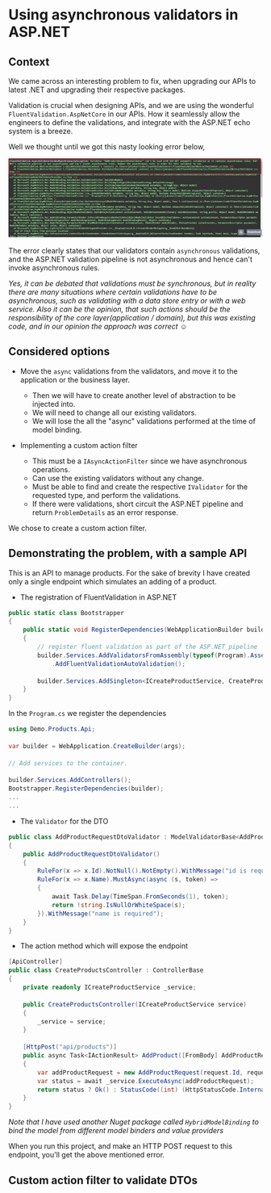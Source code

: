 ﻿# Using asynchronous validators in ASP.NET

## Context

We came across an interesting problem to fix, when upgrading our APIs to latest .NET and upgrading their respective packages.

Validation is crucial when designing APIs, and we are using the wonderful `FluentValidation.AspNetCore` in our APIs. 
How it seamlessly allow the engineers to define the validations, and integrate with the ASP.NET echo system is a breeze.

Well we thought until we got this nasty looking error below,

![cannot have async validators](images/cannot_have_async_validators.png)

The error clearly states that our validators contain `asynchronous` validations, and the ASP.NET validation pipeline is not asynchronous and hence can't invoke asynchronous rules.

_Yes, it can be debated that validations must be synchronous, but in reality there are many situations where certain validations have to be asynchronous, such as validating with a data store entry or with a web service.
Also it can be the opinion, that such actions should be the responsibility of the core layer(application / domain), but this was existing code, and in our opinion the approach was correct :relaxed:_  


## Considered options

* Move the `async` validations from the validators, and move it to the application or the business layer.
  * Then we will have to create another level of abstraction to be injected into.
  * We will need to change all our existing validators.
  * We will lose the all the "async" validations performed at the time of model binding.


* Implementing a custom action filter 
  * This must be a `IAsyncActionFilter` since we have asynchronous operations.
  * Can use the existing validators without any change.
  * Must be able to find and create the respective `IValidator` for the requested type, and perform the validations.
  * If there were validations, short circuit the ASP.NET pipeline and return `ProblemDetails` as an error response.

We chose to create a custom action filter.

## Demonstrating the problem, with a sample API

This is an API to manage products. For the sake of brevity I have created only a single endpoint which simulates an adding of a product.

* The registration of FluentValidation in ASP.NET
```csharp
public static class Bootstrapper
{
    public static void RegisterDependencies(WebApplicationBuilder builder)
    {
        // register fluent validation as part of the ASP.NET pipeline
        builder.Services.AddValidatorsFromAssembly(typeof(Program).Assembly)
            .AddFluentValidationAutoValidation();
        
        builder.Services.AddSingleton<ICreateProductService, CreateProductService>();
    }
}
```
In the `Program.cs` we register the dependencies
```csharp
using Demo.Products.Api;

var builder = WebApplication.CreateBuilder(args);

// Add services to the container.

builder.Services.AddControllers();
Bootstrapper.RegisterDependencies(builder);
...
...
```

* The `Validator` for the DTO
```csharp
public class AddProductRequestDtoValidator : ModelValidatorBase<AddProductRequestDto>
{
    public AddProductRequestDtoValidator()
    {
        RuleFor(x => x.Id).NotNull().NotEmpty().WithMessage("id is required");
        RuleFor(x => x.Name).MustAsync(async (s, token) =>
        {
            await Task.Delay(TimeSpan.FromSeconds(1), token);
            return !string.IsNullOrWhiteSpace(s);
        }).WithMessage("name is required");
    }
}
```

* The action method which will expose the endpoint
```csharp
[ApiController]
public class CreateProductsController : ControllerBase
{
    private readonly ICreateProductService _service;

    public CreateProductsController(ICreateProductService service)
    {
        _service = service;
    }

    [HttpPost("api/products")]
    public async Task<IActionResult> AddProduct([FromBody] AddProductRequestDto request)
    {
        var addProductRequest = new AddProductRequest(request.Id, request.Name, request.Price);
        var status = await _service.ExecuteAsync(addProductRequest);
        return status ? Ok() : StatusCode((int) (HttpStatusCode.InternalServerError));
    }
}
```

*Note that I have used another Nuget package called `HybridModelBinding` to bind the model from different model binders and value providers*

When you run this project, and make an HTTP POST request to this endpoint, you'll get the above mentioned error.

## Custom action filter to validate DTOs
```csharp

```
